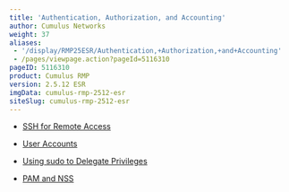 ```yaml
---
title: 'Authentication, Authorization, and Accounting'
author: Cumulus Networks
weight: 37
aliases:
 - '/display/RMP25ESR/Authentication,+Authorization,+and+Accounting'
 - /pages/viewpage.action?pageId=5116310
pageID: 5116310
product: Cumulus RMP
version: 2.5.12 ESR
imgData: cumulus-rmp-2512-esr
siteSlug: cumulus-rmp-2512-esr
---
```

  - [SSH for Remote
    Access](/version/cumulus-rmp-2512-esr/System_Management/Authentication_Authorization_and_Accounting/SSH_for_Remote_Access)

  - [User
    Accounts](/version/cumulus-rmp-2512-esr/System_Management/Authentication_Authorization_and_Accounting/User_Accounts)

  - [Using sudo to Delegate
    Privileges](/version/cumulus-rmp-2512-esr/System_Management/Authentication_Authorization_and_Accounting/Using_sudo_to_Delegate_Privileges)

  - [PAM and
    NSS](/version/cumulus-rmp-2512-esr/System_Management/Authentication_Authorization_and_Accounting/LDAP_Authentication_and_Authorization)
